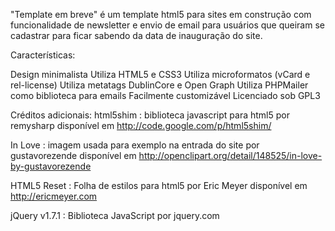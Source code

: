 "Template em breve" é um template html5 para sites em construção com funcionalidade de newsletter e envio de email para usuários que queiram se cadastrar para ficar sabendo da data de inauguração do site.

Características:

Design minimalista
Utiliza HTML5 e CSS3
Utiliza microformatos (vCard e rel-license)
Utiliza metatags DublinCore e Open Graph
Utiliza PHPMailer como biblioteca para emails
Facilmente customizável
Licenciado sob GPL3

Créditos adicionais:
html5shim : biblioteca javascript para html5
por remysharp disponível em http://code.google.com/p/html5shim/

In Love : imagem usada para exemplo na entrada do site
por gustavorezende disponível em http://openclipart.org/detail/148525/in-love-by-gustavorezende

HTML5 Reset : Folha de estilos para html5
por Eric Meyer disponível em http://ericmeyer.com

jQuery v1.7.1 : Biblioteca JavaScript
por jquery.com


